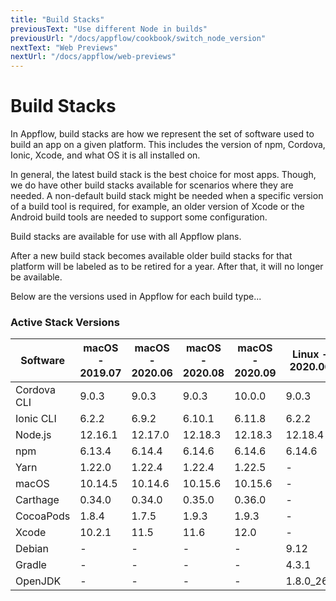 ```yaml
---
title: "Build Stacks"
previousText: "Use different Node in builds"
previousUrl: "/docs/appflow/cookbook/switch_node_version"
nextText: "Web Previews"
nextUrl: "/docs/appflow/web-previews"
---
```


# Build Stacks
In Appflow, build stacks are how we represent the set of software used to build an app on a given platform. This includes the version of npm, Cordova, Ionic, Xcode, and what OS it is all installed on.

In general, the latest build stack is the best choice for most apps. Though, we do have other build stacks available for scenarios where they are needed. A non-default build stack might be needed when a specific version of a build tool is required, for example, an older version of Xcode or the Android build tools are needed to support some configuration. 

Build stacks are available for use with all Appflow plans.

After a new build stack becomes available older build stacks for that platform will be labeled as to be retired for a year. After that, it will no longer be available.

Below are the versions used in Appflow for each build type...

### Active Stack Versions

| Software     | macOS - 2019.07 | macOS - 2020.06 | macOS - 2020.08 | macOS - 2020.09 | Linux - 2020.06 |
| -----------  | --------------- | --------------- | --------------- | --------------- | --------------- |
| Cordova CLI  | 9.0.3           | 9.0.3           | 9.0.3           | 10.0.0          | 9.0.3           |
| Ionic CLI    | 6.2.2           | 6.9.2           | 6.10.1          | 6.11.8          | 6.2.2           |
| Node.js      | 12.16.1         | 12.17.0         | 12.18.3         | 12.18.3         | 12.18.4         |
| npm          | 6.13.4          | 6.14.4          | 6.14.6          | 6.14.6          | 6.14.6          |
| Yarn         | 1.22.0          | 1.22.4          | 1.22.4          | 1.22.5          | -               |
| macOS        | 10.14.5         | 10.14.6         | 10.15.6         | 10.15.6         | -               |
| Carthage     | 0.34.0          | 0.34.0          | 0.35.0          | 0.36.0          | -               |
| CocoaPods    | 1.8.4           | 1.7.5           | 1.9.3           | 1.9.3           | -               |
| Xcode        | 10.2.1          | 11.5            | 11.6            | 12.0            | -               |
| Debian       | -               | -               | -               | -               | 9.12            |
| Gradle       | -               | -               | -               | -               | 4.3.1           |
| OpenJDK      | -               | -               | -               | -               | 1.8.0_265       |
